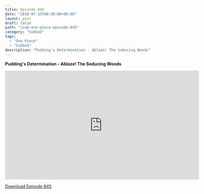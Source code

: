```yaml
---
title: Episode 845
date: "2018-07-15T00:30:00+00:00"
layout: post
draft: false
path: "/sub-one-piece-episode-845"
category: "Subbed"
tags:
  - "One Piece"
  - "Subbed"
description: "Pudding's Determination - Ablaze! The Seducing Woods"
---
```


**Pudding's Determination - Ablaze! The Seducing Woods**

<iframe width="640" height="360" src="https://www.rapidvideo.com/e/G6FRPH9B5F" frameborder="0" marginwidth=0 marginheight=0 scrolling=no allowfullscreen></iframe>

<a href="http://ouo.io/qs/eCodkFEQ?s=https://rapidvid.to/d/https://www.rapidvideo.com/e/G6FRPH9B5F">Download Episode 845</a>
